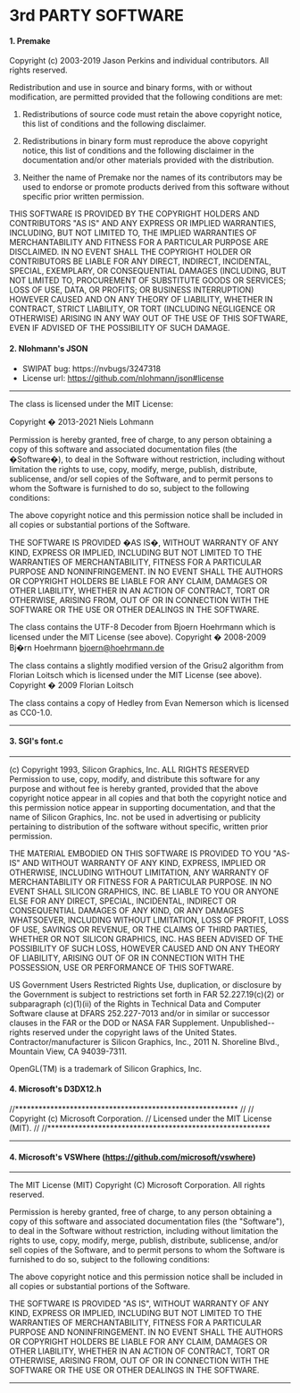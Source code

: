 # 3rd PARTY SOFTWARE

#### 1. Premake
Copyright (c) 2003-2019 Jason Perkins and individual contributors.
All rights reserved.

Redistribution and use in source and binary forms, with or without modification,
are permitted provided that the following conditions are met:

  1. Redistributions of source code must retain the above copyright notice,
     this list of conditions and the following disclaimer.

  2. Redistributions in binary form must reproduce the above copyright notice,
     this list of conditions and the following disclaimer in the documentation
     and/or other materials provided with the distribution.

  3. Neither the name of Premake nor the names of its contributors may be
     used to endorse or promote products derived from this software without
     specific prior written permission.

THIS SOFTWARE IS PROVIDED BY THE COPYRIGHT HOLDERS AND CONTRIBUTORS "AS IS" AND
ANY EXPRESS OR IMPLIED WARRANTIES, INCLUDING, BUT NOT LIMITED TO, THE IMPLIED
WARRANTIES OF MERCHANTABILITY AND FITNESS FOR A PARTICULAR PURPOSE ARE
DISCLAIMED. IN NO EVENT SHALL THE COPYRIGHT HOLDER OR CONTRIBUTORS BE LIABLE
FOR ANY DIRECT, INDIRECT, INCIDENTAL, SPECIAL, EXEMPLARY, OR CONSEQUENTIAL
DAMAGES (INCLUDING, BUT NOT LIMITED TO, PROCUREMENT OF SUBSTITUTE GOODS OR
SERVICES; LOSS OF USE, DATA, OR PROFITS; OR BUSINESS INTERRUPTION) HOWEVER
CAUSED AND ON ANY THEORY OF LIABILITY, WHETHER IN CONTRACT, STRICT LIABILITY,
OR TORT (INCLUDING NEGLIGENCE OR OTHERWISE) ARISING IN ANY WAY OUT OF THE USE
OF THIS SOFTWARE, EVEN IF ADVISED OF THE POSSIBILITY OF SUCH DAMAGE.

#### 2. Nlohmann's JSON 
  * SWIPAT bug: https://nvbugs/3247318
  * License url: https://github.com/nlohmann/json#license 

---

The class is licensed under the MIT License:

Copyright � 2013-2021 Niels Lohmann

Permission is hereby granted, free of charge, to any person obtaining a copy of this software and associated documentation files (the �Software�), to deal in the Software without restriction, including without limitation the rights to use, copy, modify, merge, publish, distribute, sublicense, and/or sell copies of the Software, and to permit persons to whom the Software is furnished to do so, subject to the following conditions:

The above copyright notice and this permission notice shall be included in all copies or substantial portions of the Software.

THE SOFTWARE IS PROVIDED �AS IS�, WITHOUT WARRANTY OF ANY KIND, EXPRESS OR IMPLIED, INCLUDING BUT NOT LIMITED TO THE WARRANTIES OF MERCHANTABILITY, FITNESS FOR A PARTICULAR PURPOSE AND NONINFRINGEMENT. IN NO EVENT SHALL THE AUTHORS OR COPYRIGHT HOLDERS BE LIABLE FOR ANY CLAIM, DAMAGES OR OTHER LIABILITY, WHETHER IN AN ACTION OF CONTRACT, TORT OR OTHERWISE, ARISING FROM, OUT OF OR IN CONNECTION WITH THE SOFTWARE OR THE USE OR OTHER DEALINGS IN THE SOFTWARE.

The class contains the UTF-8 Decoder from Bjoern Hoehrmann which is licensed under the MIT License (see above). Copyright � 2008-2009 Bj�rn Hoehrmann bjoern@hoehrmann.de

The class contains a slightly modified version of the Grisu2 algorithm from Florian Loitsch which is licensed under the MIT License (see above). Copyright � 2009 Florian Loitsch

The class contains a copy of Hedley from Evan Nemerson which is licensed as CC0-1.0. 

---

#### 3. SGI's font.c 

---

(c) Copyright 1993, Silicon Graphics, Inc.
ALL RIGHTS RESERVED 
Permission to use, copy, modify, and distribute this software for any purpose and without fee is hereby granted, provided that the above copyright notice appear in all copies and that both the copyright notice and this permission notice appear in supporting documentation, and that the name of Silicon Graphics, Inc. not be used in advertising or publicity pertaining to distribution of the software without specific, written prior permission. 

THE MATERIAL EMBODIED ON THIS SOFTWARE IS PROVIDED TO YOU "AS-IS" AND WITHOUT WARRANTY OF ANY KIND, EXPRESS, IMPLIED OR OTHERWISE, INCLUDING WITHOUT LIMITATION, ANY WARRANTY OF MERCHANTABILITY OR FITNESS FOR A PARTICULAR PURPOSE.  IN NO EVENT SHALL SILICON GRAPHICS, INC.  BE LIABLE TO YOU OR ANYONE ELSE FOR ANY DIRECT, SPECIAL, INCIDENTAL, INDIRECT OR CONSEQUENTIAL DAMAGES OF ANY KIND, OR ANY DAMAGES WHATSOEVER, INCLUDING WITHOUT LIMITATION, LOSS OF PROFIT, LOSS OF USE, SAVINGS OR REVENUE, OR THE CLAIMS OF THIRD PARTIES, WHETHER OR NOT SILICON GRAPHICS, INC.  HAS BEEN ADVISED OF THE POSSIBILITY OF SUCH LOSS, HOWEVER CAUSED AND ON ANY THEORY OF LIABILITY, ARISING OUT OF OR IN CONNECTION WITH THE POSSESSION, USE OR PERFORMANCE OF THIS SOFTWARE.

US Government Users Restricted Rights Use, duplication, or disclosure by the Government is subject to restrictions set forth in FAR 52.227.19(c)(2) or subparagraph (c)(1)(ii) of the Rights in Technical Data and Computer Software clause at DFARS 252.227-7013 and/or in similar or successor clauses in the FAR or the DOD or NASA FAR Supplement. Unpublished-- rights reserved under the copyright laws of the United States.  Contractor/manufacturer is Silicon Graphics, Inc., 2011 N.  Shoreline Blvd., Mountain View, CA 94039-7311.

OpenGL(TM) is a trademark of Silicon Graphics, Inc.

#### 4. Microsoft's D3DX12.h

//*********************************************************
//
// Copyright (c) Microsoft Corporation.
// Licensed under the MIT License (MIT).
//
//*********************************************************

---

#### 4. Microsoft's VSWhere (https://github.com/microsoft/vswhere)

---

The MIT License (MIT) 
Copyright (C) Microsoft Corporation. All rights reserved.

Permission is hereby granted, free of charge, to any person obtaining a copy of this software and associated documentation files (the "Software"), to deal in the Software without restriction, including without limitation the rights to use, copy, modify, merge, publish, distribute, sublicense, and/or sell copies of the Software, and to permit persons to whom the Software is furnished to do so, subject to the following conditions:

The above copyright notice and this permission notice shall be included in all copies or substantial portions of the Software.

THE SOFTWARE IS PROVIDED "AS IS", WITHOUT WARRANTY OF ANY KIND, EXPRESS OR IMPLIED, INCLUDING BUT NOT LIMITED TO THE WARRANTIES OF MERCHANTABILITY, FITNESS FOR A PARTICULAR PURPOSE AND NONINFRINGEMENT. IN NO EVENT SHALL THE AUTHORS OR COPYRIGHT HOLDERS BE LIABLE FOR ANY CLAIM, DAMAGES OR OTHER LIABILITY, WHETHER IN AN ACTION OF CONTRACT, TORT OR OTHERWISE, ARISING FROM, OUT OF OR IN CONNECTION WITH THE SOFTWARE OR THE USE OR OTHER DEALINGS IN THE SOFTWARE.

---

